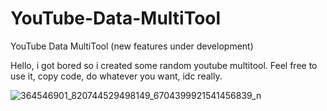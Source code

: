 # YouTube-Data-MultiTool
YouTube Data MultiTool (new features under development)

Hello, i got bored so i created some random youtube multitool.
Feel free to use it, copy code, do whatever you want, idc really.


![364546901_820744529498149_6704399921541456839_n](https://github.com/DevvMind/YouTube-Data-MultiTool/assets/132223099/ac9ba569-2f81-423e-9ebb-0ec6a6bf1fd6)
